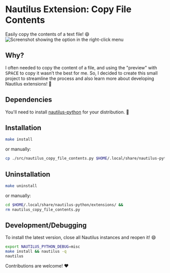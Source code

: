 # Nautilus Extension: Copy File Contents

Easily copy the contents of a text file! 😄  
![Screenshot showing the option in the right-click menu](https://github.com/user-attachments/assets/7fb749a3-25ee-4eae-b644-00c07510c11d)

## Why?

I often needed to copy the content of a file, and using the "preview" with
<kbd>SPACE</kbd> to copy it wasn’t the best for me. So, I decided to create
this small project to streamline the process and also learn more about
developing Nautilus extensions! 🚀

## Dependencies

You'll need to install [nautilus-python](https://gitlab.gnome.org/GNOME/nautilus-python) for your distribution. 🙂

## Installation

```bash
make install
```

or manually:

```bash
cp ./src/nautilus_copy_file_contents.py $HOME/.local/share/nautilus-python/extensions/
```

## Uninstallation

```bash
make uninstall
```

or manually:

```bash
cd $HOME/.local/share/nautilus-python/extensions/ &&
rm nautilus_copy_file_contents.py
```

## Development/Debugging

To install the latest version, close all Nautilus instances and reopen it! 😄

```bash
export NAUTILUS_PYTHON_DEBUG=misc
make install && nautilus -q
nautilus
```

Contributions are welcome! :heart:
